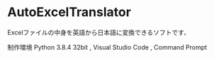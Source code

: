 # AutoExcelTranslator
Excelファイルの中身を英語から日本語に変換できるソフトです、

制作環境
Python 3.8.4 32bit , Visual Studio Code , Command Prompt